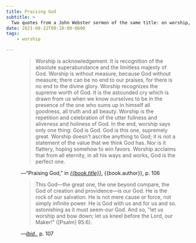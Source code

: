 ```yaml
---
title: Praising God
subtitle: >
  Two quotes from a John Webster sermon of the same title: on worship, and the one worshipped.
date: 2021-08-22T09:10:00-0600
tags:
    - worship

---
```


<figure class=quotation>

> Worship is acknowledgement. It is recognition of the absolute superabundance and the limitless majesty of God. Worship is without measure, because God without measure; there can be no end to our praises, for there is no end to the divine glory. Worship recognizes the supreme worth of God. It is the astounded cry which is drawn from us when we know ourselves to be in the presence of the one who sums up in himself all goodness, all truth and all beauty. Worship is the repetition and celebration of the utter fullness and aliveness and holiness of God. In the end, worship says only one thing: God is God. God is this one, supremely great. Worship doesn't ascribe anything to God; it is not a statement of the value that we think God has. Nor is it flattery, hoping somehow to win favors. Worship acclaims that from all eternity, in all his ways and works, God is the perfect one.

<figcaption>—“Praising God,” in <a href="{{book.link}}"><cite>{{book.title}}</cite></a>, {{book.author}}, p. 106</figcaption>

</figure>

<figure class=quotation>

> This God—the great one, the one beyond compare, the God of creation and providence—is our God. He is the rock of our salvation. He is not mere cause or force, not simply infinite power. He is God with us and for us and so. astonishing as it must seem-our God. And so, "let us worship and bow down; let us kneel before the Lord, our Maker!" ([Psalm] 95:6).

<figcaption>—<a href="{{book.link}}"><i>ibid.</i></a>, p. 107</figcaption>

</figure>
